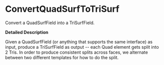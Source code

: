 # ConvertQuadSurfToTriSurf

Convert a QuadSurfField into a TriSurfField.

**Detailed Description**

Given a QuadSurfField (or anything that supports the same interface) as input, produce a TriSurfField as output -- each Quad element gets split into 2 Tris. In order to produce consistent splits across faces, we alternate between two different templates for how to do the split.
